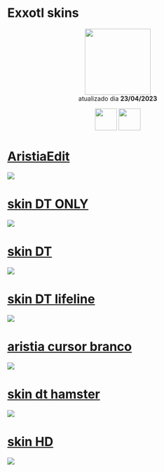 # Exxotl skins

<p align="center">
   <a href="https://osu.ppy.sh/users/15225729">
    <img src="https://a.ppy.sh/15225729"
         width="150"
         height="150">
   </a>
<br>
  atualizado dia
  <b> 23/04/2023 </b>
</p>
   <p align="center">
   <a href="https://twitter.com/Bashyww">
  <img src="https://i.imgur.com/PUQ5uWf.png" 
       width="50" 
       height="50"></a>
     <a href="https://www.twitch.tv/bashyowo">
  <img src="https://i.imgur.com/HM030lk.png" 
       width="50" 
       height="50"></a>
<br>
   </p>

# [AristiaEdit](https://drive.google.com/file/d/1lEwVx-oNDHiCcNK_8Z_XupJQXsFwMeOo/view?usp=sharing)
[![](https://media.discordapp.net/attachments/987841857360908350/1196845648746643476/image.png?ex=65b91c5e&is=65a6a75e&hm=b882eecb56598750350d8f543f0704e630b86f7246dfdb7eb20ac8c49c7bda05&=&width=1192&height=670)](https://drive.google.com/file/d/1lEwVx-oNDHiCcNK_8Z_XupJQXsFwMeOo/view?usp=sharing)

# [skin DT ONLY](https://github.com/Yumiih/Skins/raw/main/Exxotl/skin_dt_only.osk)
[![](https://cdn.discordapp.com/attachments/987841857360908350/1099582606544224286/screenshot478.jpg)](https://github.com/Yumiih/Skins/raw/main/Exxotl/skin_dt_only.osk)

# [skin DT](https://github.com/Yumiih/Skins/raw/main/Exxotl/skin_dt.osk)
[![](https://osu.ppy.sh/ss/18560920/e28f)](https://github.com/Yumiih/Skins/raw/main/Exxotl/skin_dt.osk)

# [skin DT lifeline](https://github.com/Yumiih/Skins/raw/main/Exxotl/skin_dt_lifeline.osk)
[![](https://cdn.discordapp.com/attachments/987841857360908350/1099580841333637201/screenshot470.jpg)](https://github.com/Yumiih/Skins/raw/main/Exxotl/skin_dt_lifeline.osk)

# [aristia cursor branco](https://github.com/Yumiih/Skins/raw/main/Exxotl/aristia_cursor_branco.osk)
[![](https://osu.ppy.sh/ss/18560934/4736)](https://github.com/Yumiih/Skins/raw/main/Exxotl/aristia_cursor_branco.osk)

# [skin dt hamster](https://github.com/Yumiih/Skins/raw/main/Exxotl/skin_dt_hamster.osk)
[![](https://cdn.discordapp.com/attachments/905555878877470741/1099584387789619230/screenshot480.png)](https://github.com/Yumiih/Skins/raw/main/Exxotl/skin_dt_hamster.osk)

# [skin HD](https://github.com/Yumiih/Skins/raw/main/Exxotl/skin_hd.osk)
[![](https://cdn.discordapp.com/attachments/987841857360908350/1100241334587105310/image.png)](https://github.com/Yumiih/Skins/raw/main/Exxotl/skin_hd.osk)
